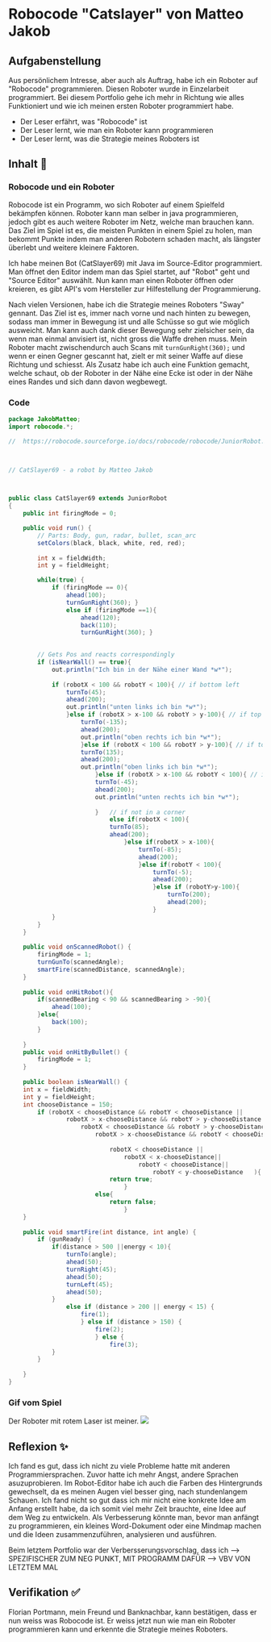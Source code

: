 # Robocode "Catslayer" von Matteo Jakob

## Aufgabenstellung
Aus persönlichem Intresse, aber auch als Auftrag, habe ich ein Roboter auf "Robocode" programmieren. Diesen Roboter wurde in Einzelarbeit programmiert. Bei diesem Portfolio gehe ich mehr in Richtung wie alles Funktioniert und wie ich meinen ersten Roboter programmiert habe.
- Der Leser erfährt, was "Robocode" ist
- Der Leser lernt, wie man ein Roboter kann programmieren
- Der Leser lernt, was die Strategie meines Roboters ist

## Inhalt 🧠
### Robocode und ein Roboter
Robocode ist ein Programm, wo sich Roboter auf einem Spielfeld bekämpfen können. Roboter kann man selber in java programmieren, jedoch gibt es auch weitere Roboter im Netz, welche man brauchen kann.
Das Ziel im Spiel ist es, die meisten Punkten in einem Spiel zu holen, man bekommt Punkte indem man anderen Robotern schaden macht, als längster überlebt und weitere kleinere Faktoren.

Ich habe meinen Bot (CatSlayer69) mit Java im Source-Editor programmiert. Man öffnet den Editor indem man das Spiel startet, auf "Robot" geht und "Source Editor" auswählt.
Nun kann man einen Roboter öffnen oder kreieren, es gibt API's vom Hersteller zur Hilfestellung der Programmierung.

Nach vielen Versionen, habe ich die Strategie meines Roboters "Sway" gennant. Das Ziel ist es, immer nach vorne und nach hinten zu bewegen, sodass man immer in Bewegung ist und alle Schüsse so gut wie möglich ausweicht. Man kann auch dank dieser Bewegung sehr zielsicher sein, da wenn man einmal anvisiert ist, nicht gross die Waffe drehen muss. Mein Roboter macht zwischendurch auch Scans mit ``turnGunRight(360);`` und wenn er einen Gegner gescannt hat, zielt er mit seiner Waffe auf diese Richtung und schiesst. Als Zusatz habe ich auch eine Funktion gemacht, welche schaut, ob der Roboter in der Nähe eine Ecke ist oder in der Nähe eines Randes und sich dann davon wegbewegt.

### Code
```java
package JakobMatteo;
import robocode.*;

// 	https://robocode.sourceforge.io/docs/robocode/robocode/JuniorRobot.html



// CatSlayer69 - a robot by Matteo Jakob



public class CatSlayer69 extends JuniorRobot
{
	public int firingMode = 0;

	public void run() {
		// Parts: Body, gun, radar, bullet, scan_arc
		setColors(black, black, white, red, red);
		
		int x = fieldWidth;
		int y = fieldHeight;

		while(true) {
			if (firingMode == 0){
				ahead(100);
				turnGunRight(360); }
				else if (firingMode ==1){
					ahead(120);
					back(110);
					turnGunRight(360); }
					

		// Gets Pos and reacts correspondingly
		if (isNearWall() == true){
			out.println("Ich bin in der Nähe einer Wand *w*");
			
			if (robotX < 100 && robotY < 100){ // if bottom left
				turnTo(45);
				ahead(200);
				out.println("unten links ich bin *w*");
				}else if (robotX > x-100 && robotY > y-100){ // if top right
					turnTo(-135);
					ahead(200);
					out.println("oben rechts ich bin *w*");
					}else if (robotX < 100 && robotY > y-100){ // if top left
					turnTo(135);
					ahead(200);
					out.println("oben links ich bin *w*");
						}else if (robotX > x-100 && robotY < 100){ // if bottom right
						turnTo(-45);
						ahead(200);
						out.println("unten rechts ich bin *w*");
						
						}	// if not in a corner
							else if(robotX < 100){
							turnTo(85);
							ahead(200);
								}else if(robotX > x-100){
									turnTo(-85);
									ahead(200);
									}else if(robotY < 100){
										turnTo(-5);
										ahead(200);
										}else if (robotY>y-100){
											turnTo(200);
											ahead(200);
										}
			}
		}
	}
	
	public void onScannedRobot() {
		firingMode = 1;
		turnGunTo(scannedAngle);
		smartFire(scannedDistance, scannedAngle);
	}
	
	public void onHitRobot(){
		if(scannedBearing < 90 && scannedBearing > -90){
			ahead(100);
		}else{
			back(100);
		}
		
	}
	public void onHitByBullet() {
		firingMode = 1;
	}
	
	public boolean isNearWall() {
	int x = fieldWidth;
	int y = fieldHeight;
	int chooseDistance = 150;
		if (robotX < chooseDistance && robotY < chooseDistance ||
				robotX > x-chooseDistance && robotY > y-chooseDistance|| 
					robotX < chooseDistance && robotY > y-chooseDistance || 
						robotX > x-chooseDistance && robotY < chooseDistance ||
						
							robotX < chooseDistance ||
								robotX < x-chooseDistance||
									robotY < chooseDistance||
										robotY < y-chooseDistance	){
							return true;
								}
						else{
							return false;
								}
	}
	
	public void smartFire(int distance, int angle) {
		if (gunReady) {
			if(distance > 500 ||energy < 10){
				turnTo(angle);
				ahead(50);
				turnRight(45);
				ahead(50);
				turnLeft(45);
				ahead(50);				
			}	
				else if (distance > 200 || energy < 15) {
					fire(1);
					} else if (distance > 150) {
						fire(2);
						} else {
							fire(3);
			}
		}
		
	}	
}

```

### Gif vom Spiel
Der Roboter mit rotem Laser ist meiner.
![](https://media1.giphy.com/media/kJnUZH9p5oc7OCcMSt/giphy.gif)

## Reflexion ✨
Ich fand es gut, dass ich nicht zu viele Probleme hatte mit anderen Programmiersprachen. Zuvor hatte ich mehr Angst, andere Sprachen asuzuprobieren.
Im Robot-Editor habe ich auch die Farben des Hintergrunds gewechselt, da es meinen Augen viel besser ging, nach stundenlangem Schauen.
Ich fand nicht so gut dass ich mir nicht eine konkrete Idee am Anfang erstellt habe, da ich somit viel mehr Zeit brauchte, eine Idee auf dem Weg zu entwickeln.
Als Verbesserung könnte man, bevor man anfängt zu programmieren, ein kleines Word-Dokument oder eine Mindmap machen und die Ideen zusammenzuführen, analysieren und ausführen.


Beim letztem Portfolio war der Verbersserungsvorschlag, dass ich
--> SPEZIFISCHER ZUM NEG PUNKT, MIT PROGRAMM DAFÜR
--> VBV VON LETZTEM MAL
## Verifikation ✅
Florian Portmann, mein Freund und Banknachbar, kann bestätigen, dass er nun weiss was Robocode ist. Er weiss jetzt nun wie man ein Roboter programmieren kann und erkennte die Strategie meines Roboters.

